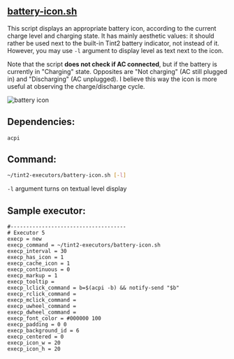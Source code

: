 ## [battery-icon.sh](https://github.com/nwg-piotr/tint2-executors/blob/master/battery-icon.sh)

This script displays an appropriate battery icon, according to the current charge level and charging state. It has mainly aesthetic values: it should rather be used next to the built-in Tint2 battery indicator, not instead of it. However, you may use `-l` argument to display level as text next to the icon.

Note that the script __does not check if AC connected__, but if the battery is currently in "Charging" state. Opposites are "Not charging" (AC still plugged in) and "Discharging" (AC unplugged). I believe this way the icon is more useful at observing the charge/discharge cycle.

![battery icon](http://nwg.pl/wiki-tint2-executors/icon-battery.png)

## Dependencies:

`acpi`

## Command:

```sh
~/tint2-executors/battery-icon.sh [-l]
```

`-l` argument turns on textual level display

## Sample executor:

```
#-------------------------------------
# Executor 5
execp = new
execp_command = ~/tint2-executors/battery-icon.sh
execp_interval = 30
execp_has_icon = 1
execp_cache_icon = 1
execp_continuous = 0
execp_markup = 1
execp_tooltip = 
execp_lclick_command = b=$(acpi -b) && notify-send "$b"
execp_rclick_command = 
execp_mclick_command = 
execp_uwheel_command = 
execp_dwheel_command = 
execp_font_color = #000000 100
execp_padding = 0 0
execp_background_id = 6
execp_centered = 0
execp_icon_w = 20
execp_icon_h = 20
```